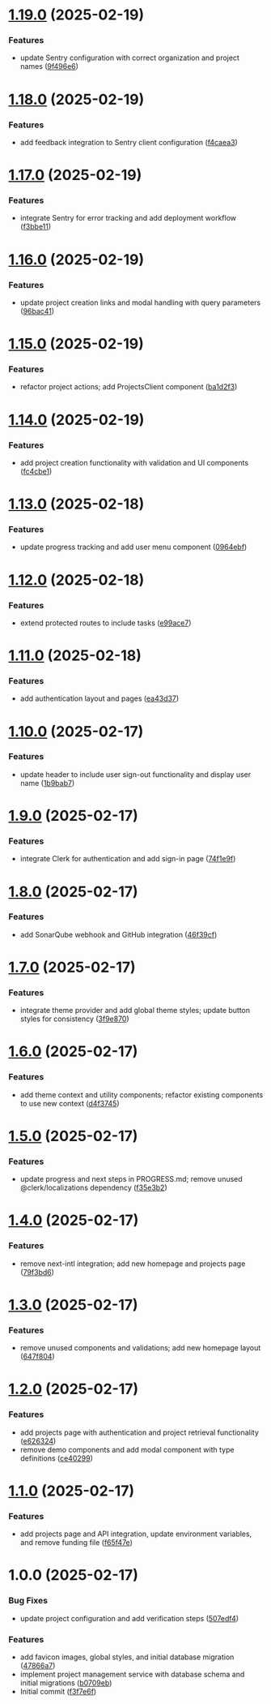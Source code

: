 # [1.19.0](https://github.com/Personal-projects-LLC/personal-projects-llc.github.io/compare/v1.18.0...v1.19.0) (2025-02-19)


### Features

* update Sentry configuration with correct organization and project names ([9f496e6](https://github.com/Personal-projects-LLC/personal-projects-llc.github.io/commit/9f496e69857f589196919a425ddff5c7d4f68f0b))

# [1.18.0](https://github.com/Personal-projects-LLC/personal-projects-llc.github.io/compare/v1.17.0...v1.18.0) (2025-02-19)


### Features

* add feedback integration to Sentry client configuration ([f4caea3](https://github.com/Personal-projects-LLC/personal-projects-llc.github.io/commit/f4caea318787f5c7313bea1dcc63ed8cc936d31b))

# [1.17.0](https://github.com/Personal-projects-LLC/personal-projects-llc.github.io/compare/v1.16.0...v1.17.0) (2025-02-19)


### Features

* integrate Sentry for error tracking and add deployment workflow ([f3bbe11](https://github.com/Personal-projects-LLC/personal-projects-llc.github.io/commit/f3bbe11fc8ce3d412ac0818ec42f6461f7eccc29))

# [1.16.0](https://github.com/Personal-projects-LLC/PBS/compare/v1.15.0...v1.16.0) (2025-02-19)


### Features

* update project creation links and modal handling with query parameters ([96bac41](https://github.com/Personal-projects-LLC/PBS/commit/96bac413b7a0c0f5808c3254b530bdf16d54abb5))

# [1.15.0](https://github.com/Personal-projects-LLC/PBS/compare/v1.14.0...v1.15.0) (2025-02-19)


### Features

* refactor project actions; add ProjectsClient component ([ba1d2f3](https://github.com/Personal-projects-LLC/PBS/commit/ba1d2f3b999ee44a60adadf33dd803d20a0b160e))

# [1.14.0](https://github.com/Personal-projects-LLC/PBS/compare/v1.13.0...v1.14.0) (2025-02-19)


### Features

* add project creation functionality with validation and UI components ([fc4cbe1](https://github.com/Personal-projects-LLC/PBS/commit/fc4cbe10f0fe66d8b8011ce8a76b2b6f87cadf0c))

# [1.13.0](https://github.com/Personal-projects-LLC/PBS/compare/v1.12.0...v1.13.0) (2025-02-18)


### Features

* update progress tracking and add user menu component ([0964ebf](https://github.com/Personal-projects-LLC/PBS/commit/0964ebf500bafcf6c3e7927d12ec2f3e277c6e27))

# [1.12.0](https://github.com/Personal-projects-LLC/PBS/compare/v1.11.0...v1.12.0) (2025-02-18)


### Features

* extend protected routes to include tasks ([e99ace7](https://github.com/Personal-projects-LLC/PBS/commit/e99ace7534765575c793b6b77b42c2acf7037966))

# [1.11.0](https://github.com/Personal-projects-LLC/PBS/compare/v1.10.0...v1.11.0) (2025-02-18)


### Features

* add authentication layout and pages ([ea43d37](https://github.com/Personal-projects-LLC/PBS/commit/ea43d3701e197faddf22ddc55d44959bab485d9d))

# [1.10.0](https://github.com/Personal-projects-LLC/PBS/compare/v1.9.0...v1.10.0) (2025-02-17)


### Features

* update header to include user sign-out functionality and display user name ([1b9bab7](https://github.com/Personal-projects-LLC/PBS/commit/1b9bab709bd5609b8598d552d8da7a28e39a1b2f))

# [1.9.0](https://github.com/Personal-projects-LLC/PBS/compare/v1.8.0...v1.9.0) (2025-02-17)


### Features

* integrate Clerk for authentication and add sign-in page ([74f1e9f](https://github.com/Personal-projects-LLC/PBS/commit/74f1e9ffa9e3d2d152e314f754888e625c8079ac))

# [1.8.0](https://github.com/Personal-projects-LLC/PBS/compare/v1.7.0...v1.8.0) (2025-02-17)


### Features

* add SonarQube webhook and GitHub integration ([46f39cf](https://github.com/Personal-projects-LLC/PBS/commit/46f39cfbee729af95560ba3ad6ec87c63dcbd4a2))

# [1.7.0](https://github.com/Personal-projects-LLC/PBS/compare/v1.6.0...v1.7.0) (2025-02-17)


### Features

* integrate theme provider and add global theme styles; update button styles for consistency ([3f9e870](https://github.com/Personal-projects-LLC/PBS/commit/3f9e870eded04968c4fcafc437477cf7b14e5d56))

# [1.6.0](https://github.com/Personal-projects-LLC/PBS/compare/v1.5.0...v1.6.0) (2025-02-17)


### Features

* add theme context and utility components; refactor existing components to use new context ([d4f3745](https://github.com/Personal-projects-LLC/PBS/commit/d4f37452d17c9f036f2c73e8fda656daadd78173))

# [1.5.0](https://github.com/Personal-projects-LLC/PBS/compare/v1.4.0...v1.5.0) (2025-02-17)


### Features

* update progress and next steps in PROGRESS.md; remove unused @clerk/localizations dependency ([f35e3b2](https://github.com/Personal-projects-LLC/PBS/commit/f35e3b210ae3ad2c0d724a71ea9d3c9729eb62be))

# [1.4.0](https://github.com/Personal-projects-LLC/PBS/compare/v1.3.0...v1.4.0) (2025-02-17)


### Features

* remove next-intl integration; add new homepage and projects page ([79f3bd6](https://github.com/Personal-projects-LLC/PBS/commit/79f3bd60deba639a5ee613054e03fa4899ac7995))

# [1.3.0](https://github.com/Personal-projects-LLC/PBS/compare/v1.2.0...v1.3.0) (2025-02-17)


### Features

* remove unused components and validations; add new homepage layout ([647f804](https://github.com/Personal-projects-LLC/PBS/commit/647f804e20c9d00a9f83c534f600cc8965e32fdd))

# [1.2.0](https://github.com/Personal-projects-LLC/PBS/compare/v1.1.0...v1.2.0) (2025-02-17)


### Features

* add projects page with authentication and project retrieval functionality ([e626324](https://github.com/Personal-projects-LLC/PBS/commit/e626324408fcc828bd1f935fb31b344d70fab714))
* remove demo components and add modal component with type definitions ([ce40299](https://github.com/Personal-projects-LLC/PBS/commit/ce4029982122d64a06c4d025ab5ed07c16ecdb6e))

# [1.1.0](https://github.com/Personal-projects-LLC/PBS/compare/v1.0.0...v1.1.0) (2025-02-17)


### Features

* add projects page and API integration, update environment variables, and remove funding file ([f65f47e](https://github.com/Personal-projects-LLC/PBS/commit/f65f47eabe563072724808d430867567d430f239))

# 1.0.0 (2025-02-17)


### Bug Fixes

* update project configuration and add verification steps ([507edf4](https://github.com/Personal-projects-LLC/PBS/commit/507edf4e66cbcb6931bc0f977139ee23aa283f41))


### Features

* add favicon images, global styles, and initial database migration ([47866a7](https://github.com/Personal-projects-LLC/PBS/commit/47866a74ac36151e9b4be7f1abcf534036b78082))
* implement project management service with database schema and initial migrations ([b0709eb](https://github.com/Personal-projects-LLC/PBS/commit/b0709eb49e2792764625b39cdd31a7124319403d))
* Initial commit ([f3f7e6f](https://github.com/Personal-projects-LLC/PBS/commit/f3f7e6fbac88e10ffca4dac2352f0c28f9e84637))

